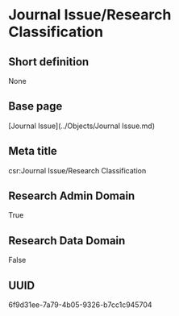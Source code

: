 # Journal Issue/Research Classification
## Short definition
None
## Base page
[Journal Issue](../Objects/Journal Issue.md)
## Meta title
csr:Journal Issue/Research Classification
## Research Admin Domain
True
## Research Data Domain
False
## UUID
6f9d31ee-7a79-4b05-9326-b7cc1c945704
